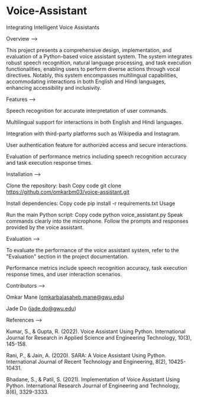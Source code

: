 # Voice-Assistant

Integrating Intelligent Voice Assistants

Overview -->

This project presents a comprehensive design, implementation, and evaluation of a Python-based voice assistant system. The system integrates robust speech recognition, natural language processing, and task execution functionalities, enabling users to perform diverse actions through vocal directives. Notably, this system encompasses multilingual capabilities, accommodating interactions in both English and Hindi languages, enhancing accessibility and inclusivity.

Features -->

Speech recognition for accurate interpretation of user commands.

Multilingual support for interactions in both English and Hindi languages.

Integration with third-party platforms such as Wikipedia and Instagram.

User authentication feature for authorized access and secure interactions.

Evaluation of performance metrics including speech recognition accuracy and task execution response times.


Installation -->

Clone the repository:
bash
Copy code
git clone https://github.com/omkarbm03/voice-assistant.git

Install dependencies:
Copy code
pip install -r requirements.txt
Usage

Run the main Python script:
Copy code
python voice_assistant.py
Speak commands clearly into the microphone.
Follow the prompts and responses provided by the voice assistant.


Evaluation -->

To evaluate the performance of the voice assistant system, refer to the "Evaluation" section in the project documentation.

Performance metrics include speech recognition accuracy, task execution response times, and user interaction scenarios.

Contributors -->

Omkar Mane (omkarbalasaheb.mane@gwu.edu)

Jade Do (jade.do@gwu.edu)


References -->

Kumar, S., & Gupta, R. (2022). Voice Assistant Using Python. International Journal for Research in Applied Science and Engineering Technology, 10(3), 145-158.

Rani, P., & Jain, A. (2020). SARA: A Voice Assistant Using Python. International Journal of Recent Technology and Engineering, 8(2), 10425-10431.

Bhadane, S., & Patil, S. (2021). Implementation of Voice Assistant Using Python. International Research Journal of Engineering and Technology, 8(6), 3329-3333.
